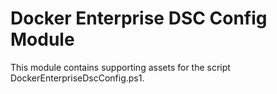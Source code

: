 # Docker Enterprise DSC Config Module

This module contains supporting assets for the script DockerEnterpriseDscConfig.ps1.